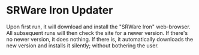 SRWare Iron Updater
===================

Upon first run, it will download and install the "SRWare Iron" web-browser. All subsequent runs will then check the site for a newer version. If there's no newer version, it does nothing. If there is, it automatically downloads the new version and installs it silently; without bothering the user.

